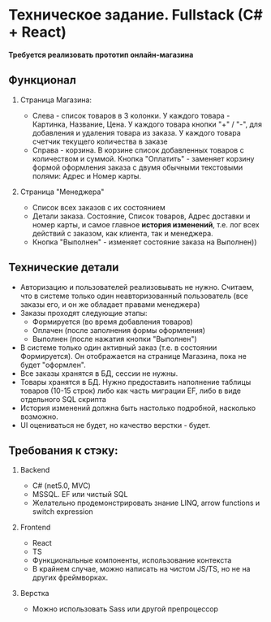 # Техническое задание. Fullstack (C# + React)

**Требуется реализовать прототип онлайн-магазина**

## Функционал
1. Страница Магазина: 
    - Слева - список товаров в 3 колонки. 
      У каждого товара - Картинка, Название, Цена.
      У каждого товара кнопки "+" / "-", для добавления и удаления товара из заказа.
      У каждого товара счетчик текущего количества в заказе
    - Справа - корзина.
      В корзине список добавленных товаров с количеством и суммой.
      Кнопка "Оплатить" - заменяет корзину формой оформления заказа с двумя обычными текстовыми полями: Адрес и Номер карты.

2. Страница "Менеджера"
    - Список всех заказов с их состоянием
    - Детали заказа. 
      Состояние, Список товаров, Адрес доставки и номер карты, и самое главное **история изменений**, т.е. лог всех действий с заказом, как клиента, так и менеджера.
    - Кнопка "Выполнен" - изменяет состояние заказа на Выполнен))

## Технические детали
- Авторизацию и пользователей реализовывать не нужно. Считаем, что в системе только один неавторизованный пользователь (все заказы его, и он же обладает правами менеджера)
- Заказы проходят следующие этапы: 
  - Формируется (во время добавления товаров)
  - Оплачен (после заполнения формы оформления)
  - Выполнен (после нажатия кнопки "Выполнен")
- В системе только один активный заказ (т.е. в состоянии Формируется). Он отображается на странице Магазина, пока не будет "оформлен".
- Все заказы хранятся в БД, сессии не нужны.
- Товары хранятся в БД. Нужно предоставить наполнение таблицы товаров (10-15 строк) либо как часть миграции EF, либо в виде отдельного SQL скрипта
- История изменений должна быть настолько подробной, насколько возможно.
- UI оцениваться не будет, но качество верстки - будет.

## Требования к стэку: 
1. Backend 
    - С# (net5.0, MVC)
    - MSSQL. EF или чистый SQL
    - Желательно продемонстрировать знание LINQ, arrow functions и switch expression

2. Frontend
    - React
    - TS
    - Функциональные компоненты, использование контекста
    - В крайнем случае, можно написать на чистом JS/TS, но не на других фреймворках.

3. Верстка
    - Можно использовать Sass или другой препроцессор

